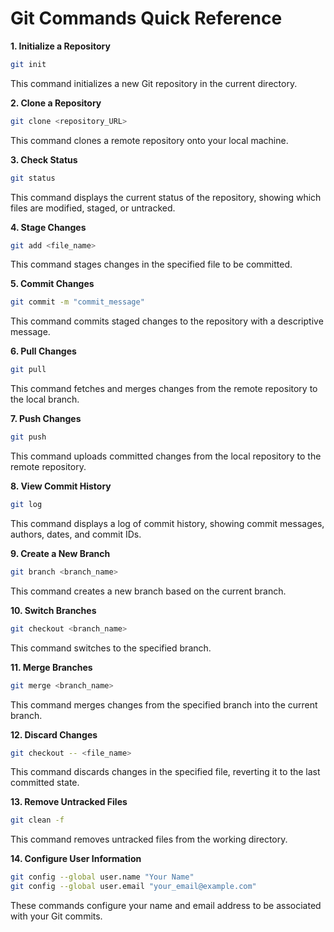 # Git Commands Quick Reference

**1. Initialize a Repository**

```bash
git init
```

This command initializes a new Git repository in the current directory.

**2. Clone a Repository**

```bash
git clone <repository_URL>
```

This command clones a remote repository onto your local machine.

**3. Check Status**

```bash
git status
```

This command displays the current status of the repository, showing which files are modified, staged, or untracked.

**4. Stage Changes**

```bash
git add <file_name>
```

This command stages changes in the specified file to be committed.

**5. Commit Changes**

```bash
git commit -m "commit_message"
```

This command commits staged changes to the repository with a descriptive message.

**6. Pull Changes**

```bash
git pull
```

This command fetches and merges changes from the remote repository to the local branch.

**7. Push Changes**

```bash
git push
```

This command uploads committed changes from the local repository to the remote repository.

**8. View Commit History**

```bash
git log
```

This command displays a log of commit history, showing commit messages, authors, dates, and commit IDs.

**9. Create a New Branch**

```bash
git branch <branch_name>
```

This command creates a new branch based on the current branch.

**10. Switch Branches**

```bash
git checkout <branch_name>
```

This command switches to the specified branch.

**11. Merge Branches**

```bash
git merge <branch_name>
```

This command merges changes from the specified branch into the current branch.

**12. Discard Changes**

```bash
git checkout -- <file_name>
```

This command discards changes in the specified file, reverting it to the last committed state.

**13. Remove Untracked Files**

```bash
git clean -f
```

This command removes untracked files from the working directory.

**14. Configure User Information**

```bash
git config --global user.name "Your Name"
git config --global user.email "your_email@example.com"
```

These commands configure your name and email address to be associated with your Git commits.
